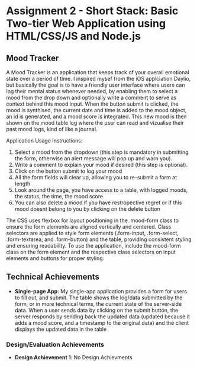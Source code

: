 Assignment 2 - Short Stack: Basic Two-tier Web Application using HTML/CSS/JS and Node.js  
===
## Mood Tracker
A Mood Tracker is an application that keeps track of your overall emotional state over a period of time. I inspired mysef from the iOS applciation Daylio, but basically the goal is to have a friendly user interface where users can log their mental status whenever needed, by enabling them to select a mood from the drop down and optionally write a comment to serve as context behind this mood input. When the button submit is clicked, the mood is synthised, the current date and time is added to the mood object, an id is generated, and a mood score is integrated. This new mood is then shown on the mood table log where the user can read and vizualise their past mood logs, kind of like a journal. 

Application Usage Instructions:
1. Select a mood from the dropdown (this step is mandatory in submitting the form, otherwise an alert message will pop up and warn you).
2. Write a comment to explain your mood if desired (this step is optional).
3. Click on the button submit to log your mood
4. All the form fields will clear up, allowing you to re-submit a form at length
5. Look around the page, you have access to a table, with logged moods, the status, the time, the mood score
6. You can also delete a mood if you have restropective regret or if this mood doesnt belong to you by clicking on the delete button

The CSS uses flexbox for layout positioning in the .mood-form class to ensure the form elements are aligned vertically and centered. Class selectors are applied to style form elements (.form-input, .form-select, .form-textarea, and .form-button) and the table, providing consistent styling and ensuring readability. To use the application, include the mood-form class on the form element and the respective class selectors on input elements and buttons for proper styling.

## Technical Achievements
- **Single-page App**: My single-app application provides a form for users to fill out, and submit. The table shows the log/data submitted by the form, or in more technical terms, the current state of the server-side data. When a user sends data by clicking on the submit button, the server responds by sending back the updated data (updated because it adds a mood score, and a timestamp to the original data) and the client displays the updated data in the table

### Design/Evaluation Achievements
- **Design Achievement 1**: No Design Achievments
